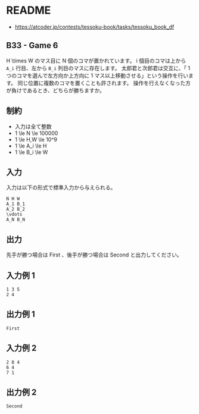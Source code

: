 # README
- <https://atcoder.jp/contests/tessoku-book/tasks/tessoku_book_df>
## B33 - Game 6
H \times W のマス目に N 個のコマが置かれています。
i 個目のコマは上から `A_i` 行目、左から `B_i` 列目のマスに存在します。
太郎君と次郎君は交互に、「 1 つのコマを選んで左方向か上方向に 1 マス以上移動させる」という操作を行います。
同じ位置に複数のコマを置くことも許されます。
操作を行えなくなった方が負けであるとき、どちらが勝ちますか。
## 制約
* 入力は全て整数
* 1 \le N \le 100000
* 1 \le H,W \le 10^9
* 1 \le A_i \le H
* 1 \le B_i \le W
## 入力
入力は以下の形式で標準入力から与えられる。

```
N H W
A_1 B_1
A_2 B_2
\vdots
A_N B_N
```
## 出力
先手が勝つ場合は First 、後手が勝つ場合は Second と出力してください。
## 入力例 1
```
1 3 5
2 4
```
## 出力例 1
```
First
```
## 入力例 2
```
2 8 4
6 4
7 1
```
## 出力例 2
```
Second
```
